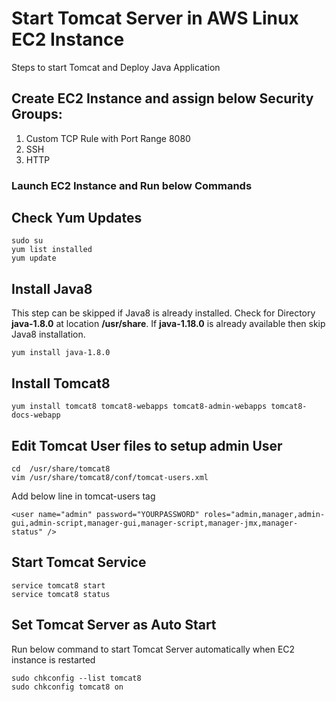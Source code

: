 # Start Tomcat Server in AWS Linux EC2 Instance
Steps to start Tomcat and Deploy Java Application

## Create EC2 Instance and assign below Security Groups:
1) Custom TCP Rule with Port Range 8080
2) SSH
3) HTTP

### Launch EC2 Instance and Run below Commands

## Check Yum Updates
```
sudo su
yum list installed
yum update
```

## Install Java8

This step can be skipped if Java8 is already installed. Check for Directory **java-1.8.0** at location **/usr/share**. If **java-1.18.0** is already available then skip Java8 installation.

```
yum install java-1.8.0
```

## Install Tomcat8
```
yum install tomcat8 tomcat8-webapps tomcat8-admin-webapps tomcat8-docs-webapp
```

## Edit Tomcat User files to setup admin User
```
cd  /usr/share/tomcat8
vim /usr/share/tomcat8/conf/tomcat-users.xml
```
Add below line in tomcat-users tag
```
<user name="admin" password="YOURPASSWORD" roles="admin,manager,admin-gui,admin-script,manager-gui,manager-script,manager-jmx,manager-status" />
```

## Start Tomcat Service
```
service tomcat8 start
service tomcat8 status
```

## Set Tomcat Server as Auto Start
Run below command to start Tomcat Server automatically when EC2 instance is restarted
```
sudo chkconfig --list tomcat8
sudo chkconfig tomcat8 on
```

